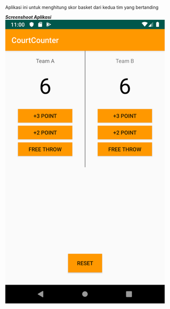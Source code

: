 Aplikasi ini untuk menghitung skor basket dari kedua tim yang bertanding

***Screenshoot Aplikasi***
![Jython Success](https://github.com/derahh/Praktikum_Mobpro/blob/master/Screenshoot/Screenshot_1578110455.png)
